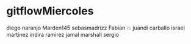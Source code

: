 # gitflowMiercoles

diego naranjo
Marden145
sebasmadrizz
Fabian :boom:
juandi carballo
israel martinez
indira ramirez
jamal marshall
sergio
